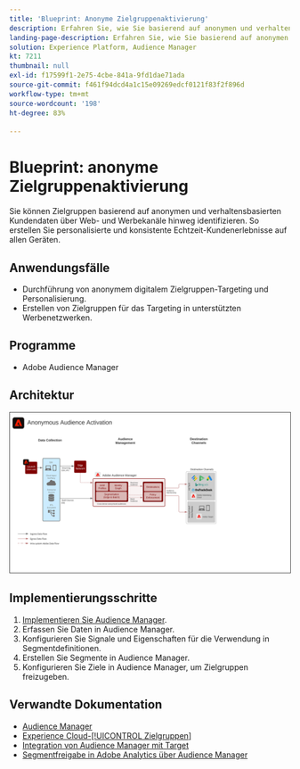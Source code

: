 ```yaml
---
title: 'Blueprint: Anonyme Zielgruppenaktivierung'
description: Erfahren Sie, wie Sie basierend auf anonymen und verhaltensbezogenen Kundendaten Zielgruppen über Web- und Werbekanäle hinweg ansprechen können. So erstellen Sie personalisierte und konsistente Echtzeit-Kundenerlebnisse auf allen Geräten.
landing-page-description: Erfahren Sie, wie Sie basierend auf anonymen und verhaltensbezogenen Kundendaten Zielgruppen über Web- und Werbekanäle hinweg ansprechen können.
solution: Experience Platform, Audience Manager
kt: 7211
thumbnail: null
exl-id: f17599f1-2e75-4cbe-841a-9fd1dae71ada
source-git-commit: f461f94dcd4a1c15e09269edcf0121f83f2f896d
workflow-type: tm+mt
source-wordcount: '198'
ht-degree: 83%

---
```


# Blueprint: anonyme Zielgruppenaktivierung

Sie können Zielgruppen basierend auf anonymen und verhaltensbasierten Kundendaten über Web- und Werbekanäle hinweg identifizieren. So erstellen Sie personalisierte und konsistente Echtzeit-Kundenerlebnisse auf allen Geräten.

## Anwendungsfälle

* Durchführung von anonymem digitalem Zielgruppen-Targeting und Personalisierung.
* Erstellen von Zielgruppen für das Targeting in unterstützten Werbenetzwerken.

## Programme

* Adobe Audience Manager

## Architektur

<img src="assets/anonymous_activation.svg" alt="Referenzarchitektur für die Blueprint „Anonyme Zielgruppenaktivierung“" style="border:1px solid #4a4a4a" />

## Implementierungsschritte

<!-- These steps should link to help. -->

1. [Implementieren Sie Audience Manager](https://experienceleague.adobe.com/docs/audience-manager/user-guide/implementation-integration-guides/implement-audience-manager.html?lang=de#implementation-integration-guides).
1. Erfassen Sie Daten in Audience Manager.
1. Konfigurieren Sie Signale und Eigenschaften für die Verwendung in Segmentdefinitionen.
1. Erstellen Sie Segmente in Audience Manager.
1. Konfigurieren Sie Ziele in Audience Manager, um Zielgruppen freizugeben.

## Verwandte Dokumentation

* [Audience Manager](https://experienceleague.adobe.com/docs/audience-manager.html?lang=de)
* [Experience Cloud-[!UICONTROL Zielgruppen]](https://experienceleague.adobe.com/docs/core-services/interface/audiences/audience-library.html?lang=de)
* [Integration von Audience Manager mit Target](https://experienceleague.adobe.com/docs/audience-manager/user-guide/implementation-integration-guides/integration-other-solutions/aam-target-integration.html?lang=de)
* [Segmentfreigabe in Adobe Analytics über Audience Manager](https://experienceleague.adobe.com/docs/analytics/components/segmentation/segmentation-workflow/seg-publish.html?lang=de)
